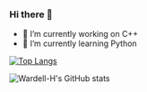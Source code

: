 ### Hi there 👋



- 🔭 I’m currently working on C++
- 🌱 I’m currently learning Python


[![Top Langs](https://github-readme-stats.vercel.app/api/top-langs/?username=Wardell-H&layout=compact)](https://github.com/Wardell-H/github-readme-stats)

![Wardell-H's GitHub stats](https://github-readme-stats.vercel.app/api?username=Wardell-H&show_icons=true&theme=tokyonight)

